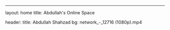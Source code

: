 ---
layout: home
title: Abdullah's Online Space

header:
  title: Abdullah Shahzad
  bg: network_-_12716 (1080p).mp4
